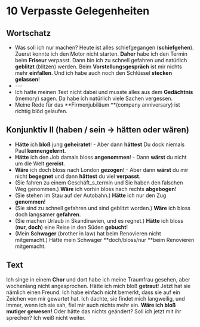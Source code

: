 # 10 Verpasste Gelegenheiten

## Wortschatz

* Was soll ich nur machen? Heute ist alles schiefgegangen (**schiefgehen**). Zuerst konnte ich den Motor nicht starten. **Daher** habe ich den Termin beim **Friseur** verpasst. Dann bin ich zu schnell gefahren und natürlich **geblitzt** (blitzen) werden. Beim **Vorstellung**s**gespräch** ist mir nichts mehr **einfallen**. Und ich habe auch noch den Schlüssel **stecken gelassen**!
* \---
* Ich hatte meinen Text nicht dabei und musste alles aus dem **Gedächtnis** (memory) sagen. Da habe ich natürlich viele Sachen vergessen.
* Meine Rede für das **Firmenjubiläum **(company anniversary) ist richtig blöd gelaufen.

## Konjunktiv II (haben / sein -> hätten oder wären)

* **Hätte** ich **bloß** jung **geheiratet**! - Aber dann **hättest** Du dock niemals Paul **kennengelernt**.
* **Hätte** ich den Job damals bloss **angenommen**! - Dann **wärst** du nicht um die Welt **gereist**.
* **Wäre** ich doch bloss nach London **gezogen**! - Aber dann **wärst** du mir nicht **begegnet** und dann **hättest** du viel **verpasst**.
* (Sie fahren zu einem Geschäft_s_termin und Sie haben den falschen Weg genommen.) **Wäre** ich vorhin bloss nach rechts **abgebogen**!
* (Sie stehen im Stau auf der Autobahn.) **Hätte** ich nur den Zug **genommen**!
* (Sie sind zu schnell gefahren und sind geblitzt worden.) **Wäre** ich bloss doch langsamer **gefahren**.
* (Sie machen Urlaub in Skandinavien, und es regnet.) **Hätte** ich bloss (**nur, doch**) eine Reise in den Süden **gebucht**!
* (Mein **Schwager** (brother in law) hat beim Renovieren nicht mitgemacht.) Hätte mein Schwager **doch/bloss/nur **beim Renovieren mitgemacht.

## Text

Ich singe in einem **Chor** und dort habe ich meine Traumfrau gesehen, aber wochenlang nicht angesprochen. Hätte ich mich bloß **getraut**! Jetzt hat sie nämlich einen Freund. Ich habe einfach nicht bemerkt, dass sie auf ein Zeichen von mir gewartet hat. Ich dachte, sie findet mich langweilig, und immer, wenn ich sie sah, fiel mir auch nichts mehr ein. **Wäre ich bloß mutiger gewesen!** Oder hätte das nichts geändert? Soll ich jetzt mit ihr sprechen? Ich weiß nicht weiter.



